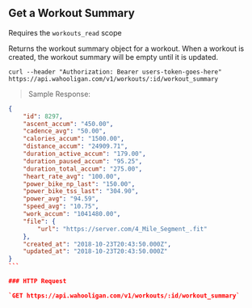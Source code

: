 ## Get a Workout Summary

Requires the `workouts_read` scope

Returns the workout summary object for a workout. When a workout is created, the workout summary will be empty until it is updated.

```shell
curl --header "Authorization: Bearer users-token-goes-here" https://api.wahooligan.com/v1/workouts/:id/workout_summary
```
> Sample Response:

``````json
{
    "id": 8297,
    "ascent_accum": "450.00",
    "cadence_avg": "50.00",
    "calories_accum": "1500.00",
    "distance_accum": "24909.71",
    "duration_active_accum": "179.00",
    "duration_paused_accum": "95.25",
    "duration_total_accum": "275.00",
    "heart_rate_avg": "100.00",
    "power_bike_np_last": "150.00",
    "power_bike_tss_last": "304.90",
    "power_avg": "94.59",
    "speed_avg": "10.75",
    "work_accum": "1041480.00",
    "file": {
        "url": "https://server.com/4_Mile_Segment_.fit"
    },
    "created_at": "2018-10-23T20:43:50.000Z",
    "updated_at": "2018-10-23T20:43:50.000Z"
}
```

### HTTP Request

`GET https://api.wahooligan.com/v1/workouts/:id/workout_summary`
